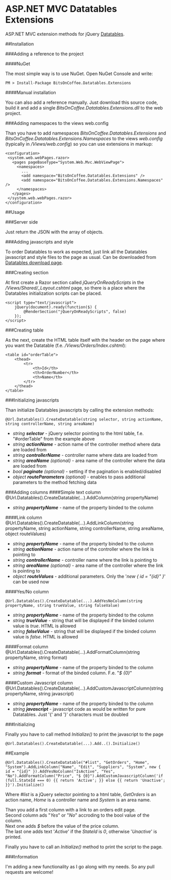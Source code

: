 # ASP.NET MVC Datatables ExtensionsASP.NET MVC extension methods for jQuery [Datatables](http://datatables.net).##Installation###Adding a reference to the project####NuGetThe most simple way is to use NuGet. Open NuGet Console and write:    PM > Install-Package BitsOnCoffee.Datatables.Extensions####Manual installationYou can also add a reference manually. Just download this source code, build it and add a single _BitsOnCoffee.Datatables.Extensions.dll_ to the web project.###Adding namespaces to the views web.configThan you have to add namespaces _BitsOnCoffee.Datatables.Extensions_ and _BitsOnCoffee.Datatables.Extensions.Namespaces_ to the views _web.config_ (typically in _/Views/web.config_) so you can use extensions in markup:    <configuration>     <system.web.webPages.razor>       <pages pageBaseType="System.Web.Mvc.WebViewPage">         <namespaces>           ...           <add namespace="BitsOnCoffee.Datatables.Extensions" />           <add namespace="BitsOnCoffee.Datatables.Extensions.Namespaces" />         </namespaces>       </pages>     </system.web.webPages.razor>    </configuration>##Usage###Server sideJust return the JSON with the array of objects.###Adding javascripts and styleTo order Datatables to work as expected, just link all the Datatables javascript and style files to the page as usual. Can be downloaded from [Datatables download page](http://datatables.net/download/index).###Creating sectionAt first create a Razor section called _jQueryOnReadyScripts_ in the _/Views/Shared/\_Layout.cshtml_  page, so there is a place where the Datatables initialization scripts can be placed.    <script type="text/javascript">        jQuery(document).ready(function($) {            @RenderSection("jQueryOnReadyScripts", false)        });    </script>###Creating tableAs the next, create the HTML table itself with the header on the page where you want the Datatable (f.e. _/Views/Orders/Index.cshtml_):    <table id="orderTable">        <thead>            <tr>                <th>Id</th>                <th>OrderNumber</th>                <th>Name</th>            </tr>        </thead>    </table>###Initializing javascriptsThan initialize Datatables javascripts by calling the extension methods:    @Url.Datatables().CreateDatatable(string selector, string actionName, string controllerName, string areaName)* _string **selector**_ - jQuery selector pointing to the html table, f.e. "#orderTable" from the example above* _string **actionName**_ - action name of the controller method where data are loaded from* _string **controllerName**_ - controller name where data are loaded from* _string **areaName** (optional)_ - area name of the controller where the data are loaded from* _bool **paginate** (optional)_ - setting if the pagination is enabled/disabled* _object **routeParameters** (optional)_ - enables to pass additional parameters to the method fetching data###Adding columns####Simple text column    @Url.Datatables().CreateDatatable(...).AddColumn(string propertyName)* _string **propertyName**_ - name of the property binded to the column####Link column    @Url.Datatables().CreateDatatable(...).AddLinkColumn(string propertyName, string actionName, string controllerName, string areaName, object routeValues)* _string **propertyName**_ - name of the property binded to the column* _string **actionName**_ - action name of the controller where the link is pointing to* _string **controllerName**_ - controller name where the link is pointing to* _string **areaName** (optional)_ - area name of the controller where the link is pointing to* _object **routeValues**_ - additional parameters. Only the '_new { id = "{id}" }_' can be used now####Yes/No column    @Url.Datatables().CreateDatatable(...).AddYesNoColumn(string propertyName, string trueValue, string falseValue)* _string **propertyName**_ - name of the property binded to the column* _string **trueValue**_ - string that will be displayed if the binded column value is _true_. HTML is allowed* _string **falseValue**_ - string that will be displayed if the binded column value is _false_. HTML is allowed####Format column    @Url.Datatables().CreateDatatable(...).AddFormatColumn(string propertyName, string format)* _string **propertyName**_ - name of the property binded to the column* _string **format**_ - format of the binded column. F.e. "_$ {0}_"####Custom Javascript column    @Url.Datatables().CreateDatatable(...).AddCustomJavascriptColumn(string propertyName, string javascript)* _string **propertyName**_ - name of the property binded to the column* _string **javascript**_ - javascript code as would be written for pure Datatables. Just '{' and '}' characters must be doubled###InitializingFinally you have to call method _Initialize()_ to print the javascript to the page    @Url.Datatables().CreateDatatable(...).Add..().Initialize()##Example    @Url.Datatables().CreateDatatable("#list", "GetOrders", "Home", "System").AddLinkColumn("Name", "Edit", "Suppliers", "System", new { id = "{id}" }).AddYesNoColumn("IsActive", "Yes", "No").AddFormatColumn("Price", "$ {0}").AddCustomJavascriptColumn('if (full.StateId === 0) {{ return 'Active'; }} else {{ return 'Unactive'; }}').Initialize()Where _#list_ is a jQuery selector pointing to a html table, _GetOrders_ is an action name, _Home_ is a controller name and _System_ is an area name.Than you add a first column with a link to an orders edit page.  Second column ads "_Yes_" or "_No_" accroding to the bool value of the column.  Next one adds _$_ before the value of the price column.  The last one adds text '_Active_' if the _StateId_ is _0_, otherwise '_Unactive_' is printed.Finally you have to call an _Initialize()_ method to print the script to the page.###InformationI'm adding a new functionality as I go along with my needs. So any pull requests are welcome!